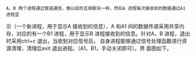 	A，B 两个进程通过管道通信，像以前的互相聊天一样，然后A 进程每次接收到的数据通过A1 进程显
示（一个新进程，用于显示A 接收到的信息），A 和A1 间的数据传递采用共享内存，对应的有一个B1
进程，用于显示B 进程接收到的信息。针对A，B 进程，退出时采用ctrl+c 退出，当收到对应信号后，
自身进程能够通过信号处理函数进行资源清理，清理后exit 退出进程。（A1，B1，手动关闭即可）。界
面图如下。


